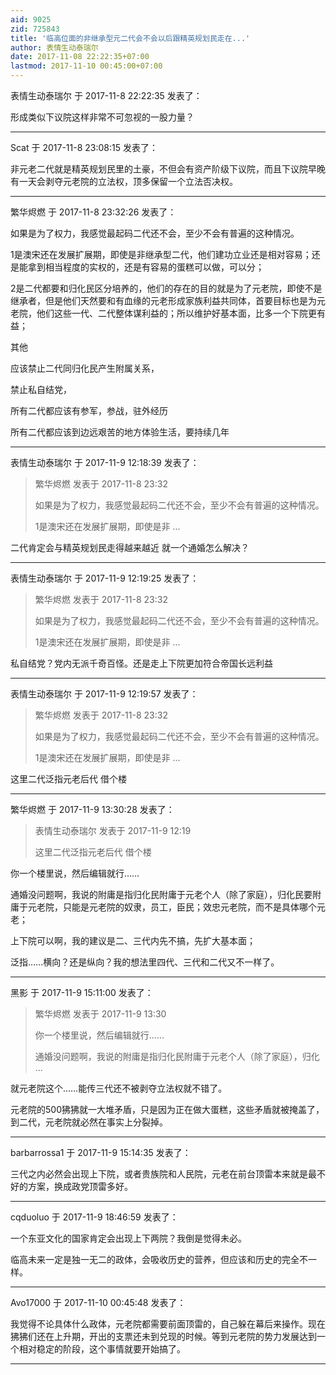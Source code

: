 ```yaml
---
aid: 9025
zid: 725843
title: '临高位面的非继承型元二代会不会以后跟精英规划民走在...'
author: 表情生动泰瑞尔
date: 2017-11-08 22:22:35+07:00
lastmod: 2017-11-10 00:45:00+07:00
---
```


表情生动泰瑞尔 于 2017-11-8 22:22:35 发表了：

形成类似下议院这样非常不可忽视的一股力量？

---------

Scat 于 2017-11-8 23:08:15 发表了：

非元老二代就是精英规划民里的土豪，不但会有资产阶级下议院，而且下议院早晚有一天会剥夺元老院的立法权，顶多保留一个立法否决权。

---------

繁华烬燃 于 2017-11-8 23:32:26 发表了：

如果是为了权力，我感觉最起码二代还不会，至少不会有普遍的这种情况。

1是澳宋还在发展扩展期，即使是非继承型二代，他们建功立业还是相对容易；还是能拿到相当程度的实权的，还是有容易的蛋糕可以做，可以分；

2是二代都要和归化民区分培养的，他们的存在的目的就是为了元老院，即使不是继承者，但是他们天然要和有血缘的元老形成家族利益共同体，首要目标也是为元老院，他们这些一代、二代整体谋利益的；所以维护好基本面，比多一个下院更有益；

其他

应该禁止二代同归化民产生附属关系，

禁止私自结党，

所有二代都应该有参军，参战，驻外经历

所有二代都应该到边远艰苦的地方体验生活，要持续几年

---------

表情生动泰瑞尔 于 2017-11-9 12:18:39 发表了：

> 繁华烬燃 发表于 2017-11-8 23:32
> 
> 如果是为了权力，我感觉最起码二代还不会，至少不会有普遍的这种情况。
> 
> 1是澳宋还在发展扩展期，即使是非 ...



二代肯定会与精英规划民走得越来越近 就一个通婚怎么解决？

---------

表情生动泰瑞尔 于 2017-11-9 12:19:25 发表了：

> 繁华烬燃 发表于 2017-11-8 23:32
> 
> 如果是为了权力，我感觉最起码二代还不会，至少不会有普遍的这种情况。
> 
> 1是澳宋还在发展扩展期，即使是非 ...



私自结党？党内无派千奇百怪。还是走上下院更加符合帝国长远利益

---------

表情生动泰瑞尔 于 2017-11-9 12:19:57 发表了：

> 繁华烬燃 发表于 2017-11-8 23:32
> 
> 如果是为了权力，我感觉最起码二代还不会，至少不会有普遍的这种情况。
> 
> 1是澳宋还在发展扩展期，即使是非 ...



这里二代泛指元老后代 借个楼

---------

繁华烬燃 于 2017-11-9 13:30:28 发表了：

> 表情生动泰瑞尔 发表于 2017-11-9 12:19
> 
> 这里二代泛指元老后代 借个楼



你一个楼里说，然后编辑就行……

通婚没问题啊，我说的附庸是指归化民附庸于元老个人（除了家庭），归化民要附庸于元老院，只能是元老院的奴隶，员工，臣民；效忠元老院，而不是具体哪个元老；

上下院可以啊，我的建议是二、三代内先不搞，先扩大基本面；

泛指……横向？还是纵向？我的想法里四代、三代和二代又不一样了。

---------

黑影 于 2017-11-9 15:11:00 发表了：

> 繁华烬燃 发表于 2017-11-9 13:30
> 
> 你一个楼里说，然后编辑就行……
> 
> 通婚没问题啊，我说的附庸是指归化民附庸于元老个人（除了家庭），归化 ...



就元老院这个……能传三代还不被剥夺立法权就不错了。

元老院的500狒狒就一大堆矛盾，只是因为正在做大蛋糕，这些矛盾就被掩盖了，到二代，元老院就必然在事实上分裂掉。

---------

barbarrossa1 于 2017-11-9 15:14:35 发表了：

三代之内必然会出现上下院，或者贵族院和人民院，元老在前台顶雷本来就是最不好的方案，换成政党顶雷多好。

---------

cqduoluo 于 2017-11-9 18:46:59 发表了：

一个东亚文化的国家肯定会出现上下两院？我倒是觉得未必。

临高未来一定是独一无二的政体，会吸收历史的营养，但应该和历史的完全不一样。

---------

Avo17000 于 2017-11-10 00:45:48 发表了：

我觉得不论具体什么政体，元老院都需要前面顶雷的，自己躲在幕后来操作。现在狒狒们还在上升期，开出的支票还未到兑现的时候。等到元老院的势力发展达到一个相对稳定的阶段，这个事情就要开始搞了。

---------

